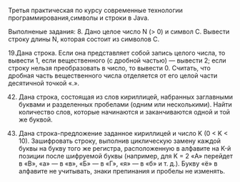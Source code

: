 Третья практическая по курсу современные технологии программирования,символы и строки в Java.

Выполненые задания: 
8. Дано целое число N (> 0) и символ C. Вывести строку длины N, которая состоит из символов C.

19.Дана строка. Если она представляет собой запись целого числа, то вывести 1, 
если вещественного (с дробной частью) — вывести 2; если строку нельзя преобразовать в число,
то вывести 0. Считать, что дробная часть вещественного числа отделяется от его целой части десятичной точкой «.».

42. Дана строка, состоящая из слов кириллицей,
набранных заглавными буквами и разделенных пробелами (одним или несколькими). 
Найти количество слов, которые начинаются и заканчиваются одной и той же буквой.


63. Дана строка-предложение заданное кириллицей и число K (0 < K < 10).
Зашифровать строку, выполнив циклическую замену каждой буквы на букву того же регистра,
расположенную в алфавите на K-й позиции после шифруемой буквы
(например, для K = 2 «А» перейдет в «В», «а» — в «в», «Б» — в «Г», «я» — в «б» и т. д.).
Букву «ё» в алфавите не учитывать, знаки препинания и пробелы не изменять.